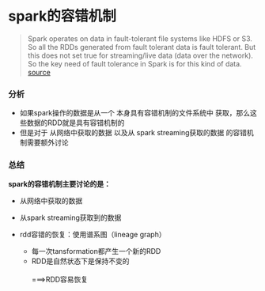 # spark的容错机制
>Spark operates on data in fault-tolerant file systems like HDFS or S3. So all the RDDs generated from fault tolerant data is fault tolerant. But this does not set true for streaming/live data (data over the network). So the key need of fault tolerance in Spark is for this kind of data.\
[source](https://data-flair.training/blogs/fault-tolerance-in-apache-spark/)
### 分析
- 如果spark操作的数据是从一个 本身具有容错机制的文件系统中 获取，那么这些数据的RDD就是具有容错机制的
- 但是对于 从网络中获取的数据 以及从 spark streaming获取的数据 的容错机制需要额外讨论
### 总结
**spark的容错机制主要讨论的是：**
- 从网络中获取的数据
- 从spark streaming获取到的数据


- rdd容错的恢复：使用谱系图（lineage graph）
    - 每一次tansformation都产生一个新的RDD
    - RDD是自然状态下是保持不变的\
\
===>RDD容易恢复